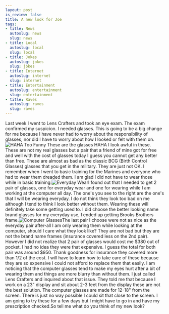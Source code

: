 ```yaml
--- 
layout: post
is_review: false
title: A new look for Joe
tags: 
- title: News
  autoslug: news
  slug: news
- title: Local
  autoslug: local
  slug: local
- title: Jokes
  autoslug: jokes
  slug: jokes
- title: Internet
  autoslug: internet
  slug: internet
- title: Entertainment
  autoslug: entertainment
  slug: entertainment
- title: Raves
  autoslug: raves
  slug: raves
---
```

Last week I went to Lens Crafters and took an eye exam.  The exam confirmed my suspicion.  I needed glasses.  This is going to be a big change for me because I have never had to worry about the responsibility of glasses, nor did I have to worry about how I looked or felt with them on.![HAHA Too Funny](http://www.josephcrawford.com/wp-content/uploads/2007/02/glasses1.jpg) These are the glasses HAHA I look awful in these.  These are not my real glasses but a pair that a friend of mine got for free and well with the cost of glasses today I guess you cannot get any better than free.  These are almost as bad as the classic BCG (Birth Control Glasses) glasses that you get in the military.  They are just not OK.  I remember when I went to basic training for the Marines and everyone who had to wear them dreaded them.  I am glad I did not have to wear those while in basic training.<!--more-->![Everyday Wear](http://www.josephcrawford.com/wp-content/uploads/2007/02/glasses2.jpg)I found out that I needed to get 2 pair of glasses, one for everyday wear and one for wearing while I am working at the computer all day.  The one's you see to the right are the one's that I will be wearing everyday.  I do not think they look too bad on me although I tend to think I look better without them.  Wearing these will definitely take some getting used to.  I did choose the better looking name brand glasses for my everyday use, I ended up getting Brooks Brothers frame.![Computer Glasses](http://www.josephcrawford.com/wp-content/uploads/2007/02/glasses3.jpg)The last pair I choose were not as nice as the everyday pair after-all I am only wearing them while looking at the computer, should I care what they look like?  They are not bad but they are not the brand name frames (insurance covered less on the 2nd pair).  However I did not realize that 2 pair of glasses would cost me $380 out of pocket.  I had no idea they were that expensive.  I guess the total for both pair was around $950.  Thank goodness for insurance they covered more than 1/2 of the cost.  I will have to learn how to take care of these because they are so expensive I could not afford to replace them that easily.  I am noticing that the computer glasses tend to make my eyes hurt after a bit of wearing them and things are more blurry than without them.  I just called Lens Crafters and inquired about that issue.  They told me that because I work on a 23" display and sit about 2-3 feet from the display these are not the best solution.  The computer glasses are made for 12-18" from the screen.  There is just no way possible I could sit that close to the screen.  I am going to try these for a few days but I might have to go in and have my prescription checked.So tell me what do you think of my new look?
